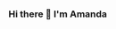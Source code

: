 ### Hi there 👋 I'm Amanda

<!--
**akhosman/akhosman** is a ✨ _special_ ✨ repository because its `README.md` (this file) appears on your GitHub profile.

A passianate Data Scientist in training
- 🔭 I’m currently working on machine learning projects.
- 🌱 I’m currently studying at Practicum by Yandex.
- 👯 I’m looking to collaborate on pro bono projects.
- 🤔 I’m looking for help with finding work with a start-up, or volunteership for a non-profit.
- 📫 How to reach me: via email @ amandafhosman@gmail.com.
-->
